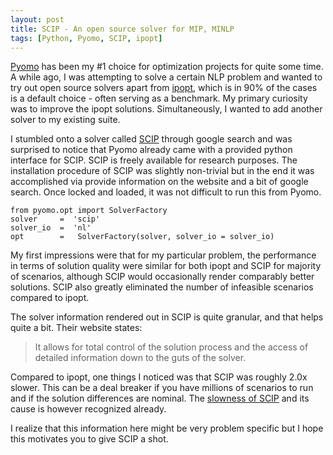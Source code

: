 ```yaml
---
layout: post
title: SCIP - An open source solver for MIP, MINLP 
tags: [Python, Pyomo, SCIP, ipopt]
---
```


 [Pyomo](https://pyomo.readthedocs.io/en/stable/) has been my #1 choice for optimization projects for quite some time. A while ago, I was attempting to solve a certain NLP problem and wanted to try out open source solvers apart from [ipopt](https://coin-or.github.io/Ipopt/), which is in 90% of the cases is a default choice - often serving as a benchmark. My primary curiosity was to improve the ipopt solutions. Simultaneously, I wanted to add another solver to my existing suite. 

I stumbled onto a solver called [SCIP](https://www.scipopt.org/index.php#about) through google search and was surprised to notice that Pyomo already came with a provided python interface for SCIP. SCIP is freely available for research purposes. The installation procedure of SCIP was slightly non-trivial but in the end it was accomplished via provide information on the website and a bit of google search. Once locked and loaded, it was not difficult to run this from Pyomo. 

```
from pyomo.opt import SolverFactory
solver     =  'scip'               
solver_io  =  'nl'                  
opt        =   SolverFactory(solver, solver_io = solver_io)
```

My first impressions were that for my particular problem, the performance in terms of solution quality were similar for both ipopt and SCIP for majority of scenarios, although SCIP would occasionally render comparably better solutions. SCIP also greatly eliminated the number of infeasible scenarios compared to ipopt.    

The solver information rendered out in SCIP is quite granular, and that helps quite a bit. Their website states: 

> It allows for total control of the solution process and the access of detailed information down to the guts of the solver.

Compared to ipopt, one things I noticed was that SCIP was roughly 2.0x slower. This can be a deal breaker if you have millions of scenarios to run and if the solution differences are nominal. The [slowness of SCIP](https://or.stackexchange.com/a/6796/113) and its cause is however recognized already.   

I realize that this information here might be very problem specific but I hope this motivates you to give SCIP a shot.

 